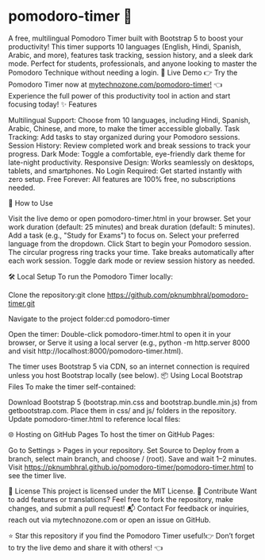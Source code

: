 # pomodoro-timer 🍅
  
A free, multilingual Pomodoro Timer built with Bootstrap 5 to boost your productivity! This timer supports 10 languages (English, Hindi, Spanish, Arabic, and more), features task tracking, session history, and a sleek dark mode. Perfect for students, professionals, and anyone looking to master the Pomodoro Technique without needing a login.
🎉 Live Demo
👉 Try the Pomodoro Timer now at [mytechnozone.com/pomodoro-timer!](https://mytechnozone.com/pomodoro-timer/) 👈Experience the full power of this productivity tool in action and start focusing today!
✨ Features

Multilingual Support: Choose from 10 languages, including Hindi, Spanish, Arabic, Chinese, and more, to make the timer accessible globally.
Task Tracking: Add tasks to stay organized during your Pomodoro sessions.
Session History: Review completed work and break sessions to track your progress.
Dark Mode: Toggle a comfortable, eye-friendly dark theme for late-night productivity.
Responsive Design: Works seamlessly on desktops, tablets, and smartphones.
No Login Required: Get started instantly with zero setup.
Free Forever: All features are 100% free, no subscriptions needed.

🚀 How to Use

Visit the live demo or open pomodoro-timer.html in your browser.
Set your work duration (default: 25 minutes) and break duration (default: 5 minutes).
Add a task (e.g., "Study for Exams") to focus on.
Select your preferred language from the dropdown.
Click Start to begin your Pomodoro session. The circular progress ring tracks your time.
Take breaks automatically after each work session.
Toggle dark mode or review session history as needed.

🛠️ Local Setup
To run the Pomodoro Timer locally:

Clone the repository:git clone https://github.com/pknumbhral/pomodoro-timer.git


Navigate to the project folder:cd pomodoro-timer


Open the timer:
Double-click pomodoro-timer.html to open it in your browser, or
Serve it using a local server (e.g., python -m http.server 8000 and visit http://localhost:8000/pomodoro-timer.html).



The timer uses Bootstrap 5 via CDN, so an internet connection is required unless you host Bootstrap locally (see below).
📦 Using Local Bootstrap Files
To make the timer self-contained:

Download Bootstrap 5 (bootstrap.min.css and bootstrap.bundle.min.js) from getbootstrap.com.
Place them in css/ and js/ folders in the repository.
Update pomodoro-timer.html to reference local files:<link href="css/bootstrap.min.css" rel="stylesheet">
<script src="js/bootstrap.bundle.min.js"></script>



🌐 Hosting on GitHub Pages
To host the timer on GitHub Pages:

Go to Settings > Pages in your repository.
Set Source to Deploy from a branch, select main branch, and choose / (root).
Save and wait 1–2 minutes.
Visit https://pknumbhral.github.io/pomodoro-timer/pomodoro-timer.html to see the timer live.

📄 License
This project is licensed under the MIT License.
🙌 Contribute
Want to add features or translations? Feel free to fork the repository, make changes, and submit a pull request!
📬 Contact
For feedback or inquiries, reach out via mytechnozone.com or open an issue on GitHub.

⭐ Star this repository if you find the Pomodoro Timer useful!👉 Don’t forget to try the live demo and share it with others! 👈
